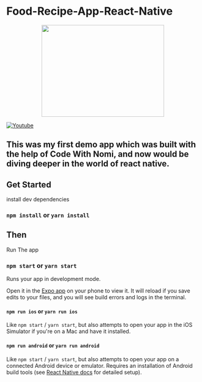 # Food-Recipe-App-React-Native
<p align="center">
<img src="https://github.com/animesh30-dev/react-native-food-delivery-app/assets/146109979/84c2d324-004c-4362-9de5-acdd0662cc09" width="320" height="240" />
</p>
<p align="left">
    <a href="https://www.youtube.com/channel/UCILovaLl2fUPAww1bGJ4sJQ?sub_confirmation=1"><img alt="Youtube" title="Youtube"  src="https://www.google.com/imgres?imgurl=https%3A%2F%2Fraw.githubusercontent.com%2Fgithub%2Fexplore%2Fd744245de144b89f3e3462949e08bfc91eda7fcf%2Ftopics%2Fyoutube%2Fyoutube.png&tbnid=3pgRcvR_BJQ-AM&vet=12ahUKEwjU__r5kdKDAxVJrGMGHWBwC8YQMygCegQIARBT..i&imgrefurl=https%3A%2F%2Fgithub.com%2Ftopics%2Fyoutube%3Fl%3Dc%2523&docid=1-4SWN1tJIc9XM&w=288&h=288&q=youtube%20logo%20for%20github%20readme&ved=2ahUKEwjU__r5kdKDAxVJrGMGHWBwC8YQMygCegQIARBT"/></a>
    <p>
 
## This was my first demo app which was built with the help of Code With Nomi, and now would be diving deeper in the world of react native.    

## Get Started

install dev dependencies

### `npm install` or `yarn install`

## Then

Run The app

### `npm start` or `yarn start`

Runs your app in development mode.

Open it in the [Expo app](https://expo.io) on your phone to view it. It will reload if you save edits to your files, and you will see build errors and logs in the terminal.

#### `npm run ios` or `yarn run ios`

Like `npm start` / `yarn start`, but also attempts to open your app in the iOS Simulator if you're on a Mac and have it installed.

#### `npm run android` or `yarn run android`

Like `npm start` / `yarn start`, but also attempts to open your app on a connected Android device or emulator. Requires an installation of Android build tools (see [React Native docs](https://facebook.github.io/react-native/docs/getting-started.html) for detailed setup).

<br />






